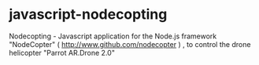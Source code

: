 # javascript-nodecopting
Nodecopting - Javascript application for the Node.js framework "NodeCopter" ( http://www.github.com/nodecopter ) , to control the drone helicopter "Parrot AR.Drone 2.0"
